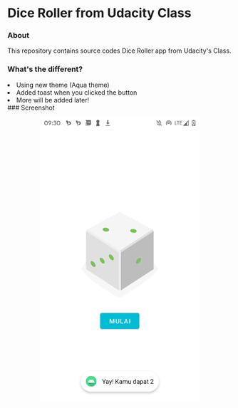 # Dice Roller from Udacity Class
### About
This repository contains source codes Dice Roller app from Udacity's Class.
### What's the different?
  <li>Using new theme (Aqua theme)</li>
  <li>Added toast when you clicked the button</li>
  <li>More will be added later!</li>
### Screenshot
<p align="center">
<img src="https://raw.githubusercontent.com/kodeaqua/udacity-diceroller/main/images.png" alt="screenshot" width="360" />
</p>


